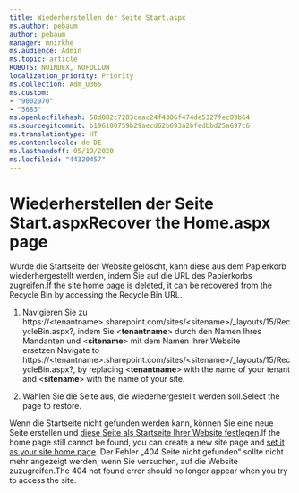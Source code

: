 ```yaml
---
title: Wiederherstellen der Seite Start.aspx
ms.author: pebaum
author: pebaum
manager: mnirkhe
ms.audience: Admin
ms.topic: article
ROBOTS: NOINDEX, NOFOLLOW
localization_priority: Priority
ms.collection: Adm_O365
ms.custom:
- "9002970"
- "5683"
ms.openlocfilehash: 58d882c7283ceac24f4306f474de5327fec03b64
ms.sourcegitcommit: b196100759b29aecd62b693a2bfedbbd25a697c6
ms.translationtype: HT
ms.contentlocale: de-DE
ms.lasthandoff: 05/19/2020
ms.locfileid: "44320457"
---
```

# <a name="recover-the-homeaspx-page"></a><span data-ttu-id="d1f21-102">Wiederherstellen der Seite Start.aspx</span><span class="sxs-lookup"><span data-stu-id="d1f21-102">Recover the Home.aspx page</span></span>

<span data-ttu-id="d1f21-103">Wurde die Startseite der Website gelöscht, kann diese aus dem Papierkorb wiederhergestellt werden, indem Sie auf die URL des Papierkorbs zugreifen.</span><span class="sxs-lookup"><span data-stu-id="d1f21-103">If the site home page is deleted, it can be recovered from the Recycle Bin by accessing the Recycle Bin URL.</span></span>

1. <span data-ttu-id="d1f21-104">Navigieren Sie zu https://\<tenantname>.sharepoint.com/sites/\<sitename>/_layouts/15/RecycleBin.aspx?, indem Sie <**tenantname**> durch den Namen Ihres Mandanten und <**sitename**> mit dem Namen Ihrer Website ersetzen.</span><span class="sxs-lookup"><span data-stu-id="d1f21-104">Navigate to https://\<tenantname>.sharepoint.com/sites/\<sitename>/_layouts/15/RecycleBin.aspx?, by replacing <**tenantname**> with the name of your tenant and <**sitename**> with the name of your site.</span></span>

2. <span data-ttu-id="d1f21-105">Wählen Sie die Seite aus, die wiederhergestellt werden soll.</span><span class="sxs-lookup"><span data-stu-id="d1f21-105">Select the page to restore.</span></span>

<span data-ttu-id="d1f21-106">Wenn die Startseite nicht gefunden werden kann, können Sie eine neue Seite erstellen und [diese Seite als Startseite Ihrer Website festlegen](https://support.microsoft.com/en-gb/office/use-a-different-page-for-your-sharepoint-site-home-page-35a5022c-f84a-455d-985e-c691ab5dfa17?ui=en-us&rs=en-gb&ad=gb).</span><span class="sxs-lookup"><span data-stu-id="d1f21-106">If the home page still cannot be found, you can create a new site page and [set it as your site home page](https://support.microsoft.com/en-gb/office/use-a-different-page-for-your-sharepoint-site-home-page-35a5022c-f84a-455d-985e-c691ab5dfa17?ui=en-us&rs=en-gb&ad=gb).</span></span> <span data-ttu-id="d1f21-107">Der Fehler „404 Seite nicht gefunden“ sollte nicht mehr angezeigt werden, wenn Sie versuchen, auf die Website zuzugreifen.</span><span class="sxs-lookup"><span data-stu-id="d1f21-107">The 404 not found error should no longer appear when you try to access the site.</span></span>
